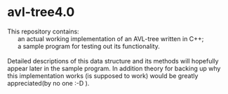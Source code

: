 # avl-tree4.0
This repository contains:<br />
&nbsp;&nbsp;&nbsp;&nbsp;&nbsp;&nbsp;an actual working implementation of an AVL-tree written in C++;<br />
&nbsp;&nbsp;&nbsp;&nbsp;&nbsp;&nbsp;a sample program for testing out its functionality.<br />
<br />
Detailed descriptions of this data structure and its methods will hopefully appear later in the sample program.
In addition theory for backing up why this implementation works (is supposed to work) would be greatly appreciated(by no one :-D ).
